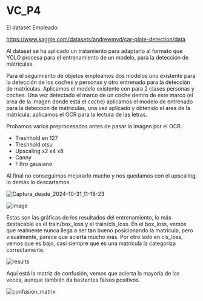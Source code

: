 # VC_P4

El dataset Empleado:

https://www.kaggle.com/datasets/andrewmvd/car-plate-detection/data

Al dataset se ha aplicado un tratamiento para adaptarlo al formato que YOLO procesa para el entrenamiento de un modelo, para la detección de mátriculas.

Para el seguimiento de objetos empleamos dos modelos uno existente para la detección de los coches y personas y otro entrenado para la detección de matriculas. Aplicamos el modelo existente con para 2 clases personas y coches. Una vez detectado el marco de un coche dentro de este marco (el area de la imagen donde está el coche) aplicamos el modelo de entrenado para la detección de mátriculas, una vez aplicado y obtenido el area de la mátricula, aplicamos el OCR para la lectura de las letras.

Probamos varios preprocesados antes de pasar la imagen por el OCR.
- Treshhold en 127
- Treshhold otsu
- Upscaling x2 x4 x8
- Canny
- Filtro gausiano

Al final no conseguimos mejorarlo mucho y nos quedamos con el upscaling, lo demás lo descartamos.


![Captura_desde_2024-10-31_11-18-23](https://github.com/user-attachments/assets/f468741f-6bb3-4c1f-a14b-35999d5efc07)

![image](https://github.com/user-attachments/assets/f73d4a49-21dc-43bd-a3db-4395f4872e37)

Estas son las gráficas de los resultados del entrenamiento, lo más destacable es el train/box_loss y el train/cls_loss.
En el box_loss, vemos que realmente nunca llega a ser tan bueno posicionando la matrícula, pero visualmente, parece que acierta mucho más.
Por otro lado en cls_loss, vemos que es bajo, casi siempre que es una matrícula la categoriza correctamente.

![results](https://github.com/user-attachments/assets/e7b65d02-6ed9-4bf5-99fb-5bcc8249545d)

Aquí está la matriz de confusión, vemos que acierta la mayoría de las veces, aunque también da bastantes falsos positivos.

![confusion_matrix](https://github.com/user-attachments/assets/6ec21286-4ee1-40ab-85a3-7450c79a073c)
